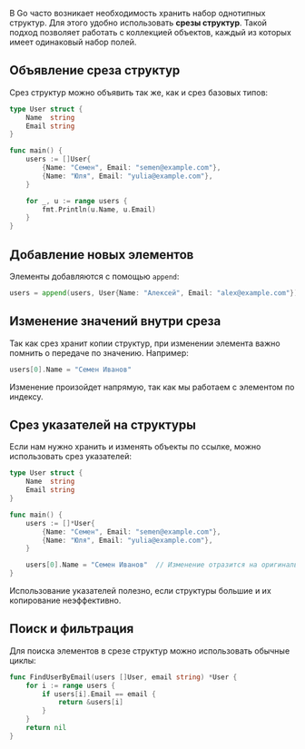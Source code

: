 В Go часто возникает необходимость хранить набор однотипных структур. Для этого удобно использовать **срезы структур**. Такой подход позволяет работать с коллекцией объектов, каждый из которых имеет одинаковый набор полей.

## Объявление среза структур

Срез структур можно объявить так же, как и срез базовых типов:

```go
type User struct {
	Name  string
	Email string
}

func main() {
	users := []User{
		{Name: "Семен", Email: "semen@example.com"},
		{Name: "Юля", Email: "yulia@example.com"},
	}

	for _, u := range users {
		fmt.Println(u.Name, u.Email)
	}
}
```

## Добавление новых элементов

Элементы добавляются с помощью `append`:

```go
users = append(users, User{Name: "Алексей", Email: "alex@example.com"})
```

## Изменение значений внутри среза

Так как срез хранит копии структур, при изменении элемента важно помнить о передаче по значению. Например:

```go
users[0].Name = "Семен Иванов"
```

Изменение произойдет напрямую, так как мы работаем с элементом по индексу.

## Срез указателей на структуры

Если нам нужно хранить и изменять объекты по ссылке, можно использовать срез указателей:

```go
type User struct {
	Name  string
	Email string
}

func main() {
	users := []*User{
		{Name: "Семен", Email: "semen@example.com"},
		{Name: "Юля", Email: "yulia@example.com"},
	}

	users[0].Name = "Семен Иванов"  // Изменение отразится на оригинальном объекте
}
```

Использование указателей полезно, если структуры большие и их копирование неэффективно.

## Поиск и фильтрация

Для поиска элементов в срезе структур можно использовать обычные циклы:

```go
func FindUserByEmail(users []User, email string) *User {
	for i := range users {
		if users[i].Email == email {
			return &users[i]
		}
	}
	return nil
}
```

